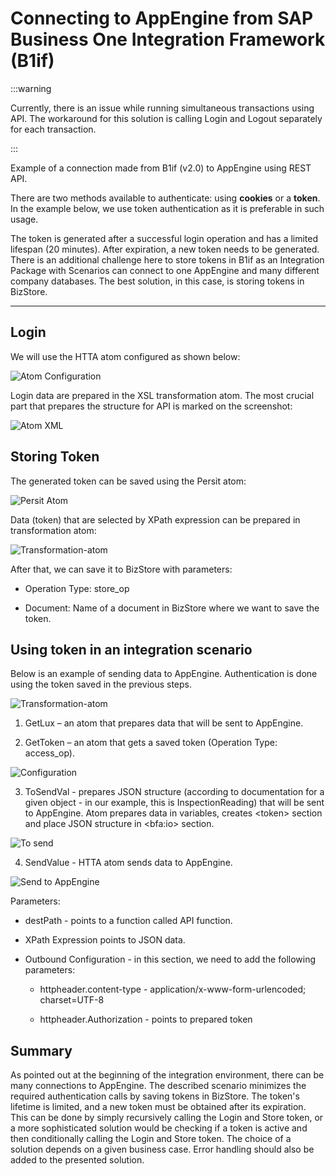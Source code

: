 # Connecting to AppEngine from SAP Business One Integration Framework (B1if)

:::warning

Currently, there is an issue while running simultaneous transactions using API. The workaround for this solution is calling Login and Logout separately for each transaction.

:::

Example of a connection made from B1if (v2.0) to AppEngine using REST API.

There are two methods available to authenticate: using **cookies** or a **token**. In the example below, we use token authentication as it is preferable in such usage.

The token is generated after a successful login operation and has a limited lifespan (20 minutes). After expiration, a new token needs to be generated. There is an additional challenge here to store tokens in B1if as an Integration Package with Scenarios can connect to one AppEngine and many different company databases. The best solution, in this case, is storing tokens in BizStore.

---

## Login

We will use the HTTA atom configured as shown below:

![Atom Configuration](./media/connecting-to-appengine-from-sap/htta-atom-configuration.webp)

Login data are prepared in the XSL transformation atom. The most crucial part that prepares the structure for API is marked on the screenshot:

![Atom XML](./media/connecting-to-appengine-from-sap/atom-xml.webp)

## Storing Token

The generated token can be saved using the Persit atom:

![Persit Atom](./media/connecting-to-appengine-from-sap/persit-atom.webp)

Data (token) that are selected by XPath expression can be prepared in transformation atom:

![Transformation-atom](./media/connecting-to-appengine-from-sap/transformation-atom.webp)

After that, we can save it to BizStore with parameters:

- Operation Type: store_op

- Document: Name of a document in BizStore where we want to save the token.

## Using token in an integration scenario

Below is an example of sending data to AppEngine. Authentication is done using the token saved in the previous steps.

![Transformation-atom](./media/connecting-to-appengine-from-sap/step-modeler.webp)

1. GetLux – an atom that prepares data that will be sent to AppEngine.

2. GetToken – an atom that gets a saved token (Operation Type: access_op).

![Configuration](./media/connecting-to-appengine-from-sap/configuration.webp)

3. ToSendVal - prepares JSON structure (according to documentation for a given object - in our example, this is InspectionReading) that will be sent to AppEngine. Atom prepares data in variables, creates \<token\> section and place JSON structure in \<bfa:io\> section.

![To send](./media/connecting-to-appengine-from-sap/to-send-al.webp)

4. SendValue - HTTA atom sends data to AppEngine.

![Send to AppEngine](./media/connecting-to-appengine-from-sap/send-to-appengine.webp)

Parameters:

- destPath - points to a function called API function.

- XPath Expression points to JSON data.

- Outbound Configuration - in this section, we need to add the following parameters:

  - httpheader.content-type - application/x-www-form-urlencoded; charset=UTF-8

  - httpheader.Authorization - points to prepared token

## Summary

As pointed out at the beginning of the integration environment, there can be many connections to AppEngine. The described scenario minimizes the required authentication calls by saving tokens in BizStore. The token's lifetime is limited, and a new token must be obtained after its expiration. This can be done by simply recursively calling the Login and Store token, or a more sophisticated solution would be checking if a token is active and then conditionally calling the Login and Store token. The choice of a solution depends on a given business case. Error handling should also be added to the presented solution.
